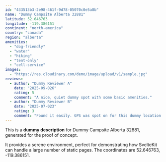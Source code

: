 ```yaml
---
id: "433513b3-2e98-461f-9d78-05070c0e5a8b"
name: "Dummy Campsite Alberta 32881"
latitude: 52.646763
longitude: -119.386151
continent: "north-america"
country: "canada"
region: "alberta"
amenities:
  - "dog-friendly"
  - "water"
  - "hiking"
  - "tent-only"
  - "cell-service"
images:
  - "https://res.cloudinary.com/demo/image/upload/v1/sample.jpg"
reviews:
  - author: "Dummy Reviewer A"
    date: "2025-09-026"
    rating: 5
    comment: "A nice, quiet dummy spot with some basic amenities."
  - author: "Dummy Reviewer B"
    date: "2025-07-023"
    rating: 3
    comment: "Found it easily. GPS was spot on for this dummy location."
---
```


This is a **dummy description** for Dummy Campsite Alberta 32881, generated for the proof of concept.

It provides a serene environment, perfect for demonstrating how SvelteKit can handle a large number of static pages. The coordinates are 52.646763, -119.386151.
